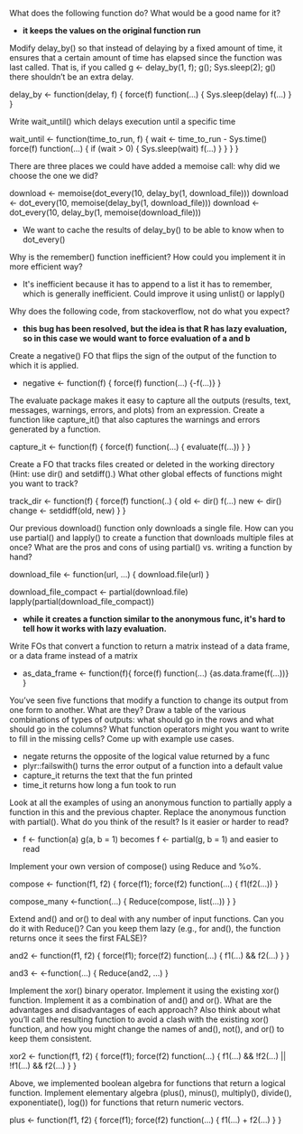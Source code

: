 What does the following function do? What would be a good name for it?

* **it keeps the values on the original function run**

Modify delay_by() so that instead of delaying by a fixed amount of time, it ensures that a certain amount of time has elapsed since the function was last called. That is, if you called g <- delay_by(1, f); g(); Sys.sleep(2); g() there shouldn’t be an extra delay.

delay_by <- function(delay, f) {
  force(f)
  function(...) {
    Sys.sleep(delay)
    f(...)
  }
}

Write wait_until() which delays execution until a specific time

wait_until <- function(time_to_run, f) {
	wait <- time_to_run - Sys.time()
	force(f)
  	function(...) {
  		if (wait > 0) {
  			Sys.sleep(wait)
  			f(...)
  		}
    }
  }
}

There are three places we could have added a memoise call: why did we choose the one we did?

download <- memoise(dot_every(10, delay_by(1, download_file)))
download <- dot_every(10, memoise(delay_by(1, download_file)))
download <- dot_every(10, delay_by(1, memoise(download_file)))

* We want to cache the results of delay_by() to be able to know when to dot_every()

Why is the remember() function inefficient? How could you implement it in more efficient way?
* It's inefficient because it has to append to a list it has to remember, which is generally inefficient. Could improve it using unlist() or lapply()

Why does the following code, from stackoverflow, not do what you expect?
* **this bug has been resolved, but the idea is that R has lazy evaluation, so in this case we would want to force evaluation of a and b**

Create a negative() FO that flips the sign of the output of the function to which it is applied.
* negative <- function(f) {
  force(f)
  function(...) {-f(...)}
}

The evaluate package makes it easy to capture all the outputs (results, text, messages, warnings, errors, and plots) from an expression. Create a function like capture_it() that also captures the warnings and errors generated by a function.

capture_it <- function(f) {
  force(f)
  function(...) {
    evaluate(f(...))
  }
}


Create a FO that tracks files created or deleted in the working directory (Hint: use dir() and setdiff().) What other global effects of functions might you want to track?

track_dir <- function(f) {
	force(f)
	function(..) {
	old <- dir()
	f(...)
	new <- dir()
	change <- setdidff(old, new)
}
}

Our previous download() function only downloads a single file. How can you use partial() and lapply() to create a function that downloads multiple files at once? What are the pros and cons of using partial() vs. writing a function by hand?

download_file <- function(url, ...) {
  download.file(url)
}

download_file_compact <- partial(download.file)
lapply(partial(download_file_compact))

* **while it creates a function similar to the anonymous func, it's hard to tell how it works with lazy evaluation.**


Write FOs that convert a function to return a matrix instead of a data frame, or a data frame instead of a matrix
* as_data_frame <- function(f){
  force(f)
  function(...) {as.data.frame(f(...))}
}

You’ve seen five functions that modify a function to change its output from one form to another. What are they? Draw a table of the various combinations of types of outputs: what should go in the rows and what should go in the columns? What function operators might you want to write to fill in the missing cells? Come up with example use cases.

* negate returns the opposite of the logical value returned by a func
* plyr::failswith() turns the error output of a function into a default value
* capture_it returns the text that the fun printed
* time_it returns how long a fun took to run

Look at all the examples of using an anonymous function to partially apply a function in this and the previous chapter. Replace the anonymous function with partial(). What do you think of the result? Is it easier or harder to read?

* f <- function(a) g(a, b = 1) becomes f <- partial(g, b = 1) and easier to read

Implement your own version of compose() using Reduce and %o%.

compose <- function(f1, f2) {
	force(f1); force(f2)
	function(...) {
		f1(f2(...))
}

compose_many <-function(...) {
	Reduce(compose, list(...))
}
}

Extend and() and or() to deal with any number of input functions. Can you do it with Reduce()? Can you keep them lazy (e.g., for and(), the function returns once it sees the first FALSE)?

and2 <- function(f1, f2) {
  force(f1); force(f2)
  function(...) {
    f1(...) && f2(...)
  }
}

and3 <- <-function(...) {
	Reduce(and2, ...)
}

Implement the xor() binary operator. Implement it using the existing xor() function. Implement it as a combination of and() and or(). What are the advantages and disadvantages of each approach? Also think about what you’ll call the resulting function to avoid a clash with the existing xor() function, and how you might change the names of and(), not(), and or() to keep them consistent.

xor2 <- function(f1, f2) {
  force(f1); force(f2)
  function(...) {
    f1(...) && !f2(...) || !f1(...) && f2(...)
  }
}

Above, we implemented boolean algebra for functions that return a logical function. Implement elementary algebra (plus(), minus(), multiply(), divide(), exponentiate(), log()) for functions that return numeric vectors.

plus <- function(f1, f2) {
  force(f1); force(f2)
  function(...) {
    f1(...) + f2(...)
  }
}
